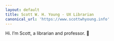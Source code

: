 ```yaml
---
layout: default
title: Scott W. H. Young - UX Librarian
canonical_url: 'https://www.scottwhyoung.info'
---
```

Hi. I’m Scott, a librarian and professor. <span class="emoji-spin">🌸</span>
